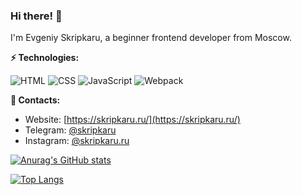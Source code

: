 ### Hi there! 👋
I'm Evgeniy Skripkaru, a beginner frontend developer from Moscow.

**⚡ Technologies:**

![HTML](https://img.shields.io/badge/-html-090909?style=for-the-badge&logo=html5)
![CSS](https://img.shields.io/badge/-css-090909?style=for-the-badge&logo=css3)
![JavaScript](https://img.shields.io/badge/-javascript-090909?style=for-the-badge&logo=javascript)
![Webpack](https://img.shields.io/badge/-webpack-090909?style=for-the-badge&logo=webpack)

**📮 Contacts:**

- Website: [https://skripkaru.ru/](https://skripkaru.ru/)
- Telegram: [@skripkaru](https://t.me/skripkaru)
- Instagram: [@skripkaru.ru](https://www.instagram.com/skripka.ru)


[![Anurag's GitHub stats](https://github-readme-stats.vercel.app/api?username=skripkaru&theme=react&show_icons=true)](https://github.com/skripkaru/github-readme-stats)

[![Top Langs](https://github-readme-stats.vercel.app/api/top-langs/?username=skripkaru&theme=react)](https://github.com/skripkaru/github-readme-stats)
